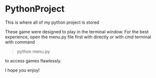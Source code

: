 # PythonProject
This is where all of my python project is stored

These game were designed to play in the terminal window. For the best experience, open the menu.py file first with directly or with cmd terminal with command 
> python menu.py

to access games flawlessly. 

I hope you enjoy!
